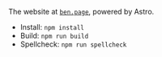 The website at [`ben.page`](https://ben.page), powered by Astro.

- Install: `npm install`
- Build: `npm run build`
- Spellcheck: `npm run spellcheck`
